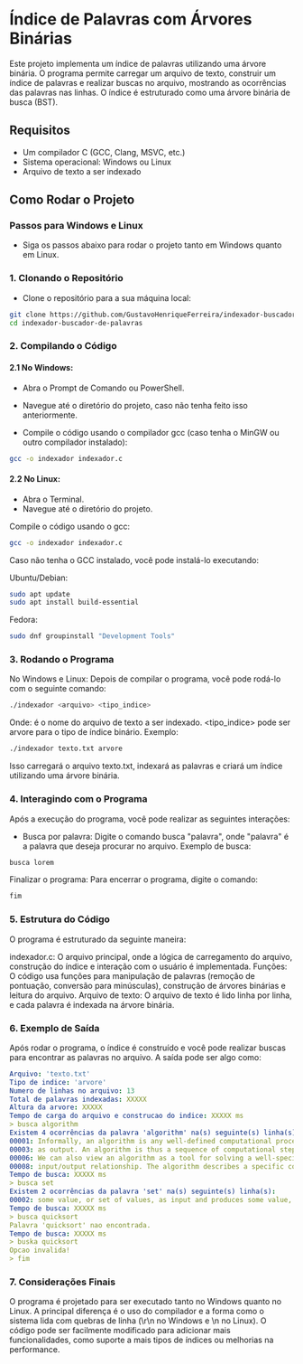 # Índice de Palavras com Árvores Binárias

Este projeto implementa um índice de palavras utilizando uma árvore binária. O programa permite carregar um arquivo de texto, construir um índice de palavras e realizar buscas no arquivo, mostrando as ocorrências das palavras nas linhas. O índice é estruturado como uma árvore binária de busca (BST).

## Requisitos

- Um compilador C (GCC, Clang, MSVC, etc.)
- Sistema operacional: Windows ou Linux
- Arquivo de texto a ser indexado

## Como Rodar o Projeto

### Passos para Windows e Linux

- Siga os passos abaixo para rodar o projeto tanto em Windows quanto em Linux.

### 1. Clonando o Repositório

- Clone o repositório para a sua máquina local:
```bash
git clone https://github.com/GustavoHenriqueFerreira/indexador-buscador-de-palavras
cd indexador-buscador-de-palavras
```

### 2. Compilando o Código

#### 2.1 No Windows:
- Abra o Prompt de Comando ou PowerShell.
- Navegue até o diretório do projeto, caso não tenha feito isso anteriormente.

- Compile o código usando o compilador gcc (caso tenha o MinGW ou outro compilador instalado):
```bash
gcc -o indexador indexador.c
```

#### 2.2 No Linux:
- Abra o Terminal.
- Navegue até o diretório do projeto.

Compile o código usando o gcc:
```bash
gcc -o indexador indexador.c
```

Caso não tenha o GCC instalado, você pode instalá-lo executando:

Ubuntu/Debian:
```bash
sudo apt update
sudo apt install build-essential
```

Fedora:
```bash
sudo dnf groupinstall "Development Tools"
```

### 3. Rodando o Programa
No Windows e Linux:
Depois de compilar o programa, você pode rodá-lo com o seguinte comando:

```bash
./indexador <arquivo> <tipo_indice>
```

Onde:
<arquivo> é o nome do arquivo de texto a ser indexado.
<tipo_indice> pode ser arvore para o tipo de índice binário.
Exemplo:

```bash
./indexador texto.txt arvore
```

Isso carregará o arquivo texto.txt, indexará as palavras e criará um índice utilizando uma árvore binária.

### 4. Interagindo com o Programa
Após a execução do programa, você pode realizar as seguintes interações:

- Busca por palavra: Digite o comando busca "palavra", onde "palavra" é a palavra que deseja procurar no arquivo.
Exemplo de busca:

```bash
busca lorem
```

Finalizar o programa: Para encerrar o programa, digite o comando:
```bash
fim
```

### 5. Estrutura do Código
O programa é estruturado da seguinte maneira:

indexador.c: O arquivo principal, onde a lógica de carregamento do arquivo, construção do índice e interação com o usuário é implementada.
Funções: O código usa funções para manipulação de palavras (remoção de pontuação, conversão para minúsculas), construção de árvores binárias e leitura do arquivo.
Arquivo de texto: O arquivo de texto é lido linha por linha, e cada palavra é indexada na árvore binária.

### 6. Exemplo de Saída
Após rodar o programa, o índice é construído e você pode realizar buscas para encontrar as palavras no arquivo. A saída pode ser algo como:

```yaml
Arquivo: 'texto.txt'
Tipo de indice: 'arvore'
Numero de linhas no arquivo: 13
Total de palavras indexadas: XXXXX
Altura da arvore: XXXXX
Tempo de carga do arquivo e construcao do indice: XXXXX ms
> busca algorithm
Existem 4 ocorrências da palavra 'algorithm' na(s) seguinte(s) linha(s):
00001: Informally, an algorithm is any well-defined computational procedure that takes
00003: as output. An algorithm is thus a sequence of computational steps that transform
00006: We can also view an algorithm as a tool for solving a well-specified computational
00008: input/output relationship. The algorithm describes a specific computational
Tempo de busca: XXXXX ms
> busca set
Existem 2 ocorrências da palavra 'set' na(s) seguinte(s) linha(s):
00002: some value, or set of values, as input and produces some value, or set of values,
Tempo de busca: XXXXX ms
> busca quicksort
Palavra 'quicksort' nao encontrada.
Tempo de busca: XXXXX ms
> buska quicksort
Opcao invalida!
> fim
```

### 7. Considerações Finais
O programa é projetado para ser executado tanto no Windows quanto no Linux. A principal diferença é o uso do compilador e a forma como o sistema lida com quebras de linha (\r\n no Windows e \n no Linux).
O código pode ser facilmente modificado para adicionar mais funcionalidades, como suporte a mais tipos de índices ou melhorias na performance.